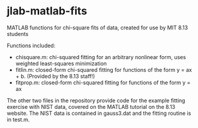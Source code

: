 # jlab-matlab-fits
MATLAB functions for chi-square fits of data, created for use by MIT 8.13 students

Functions included:
- chisquare.m: chi-squared fitting for an arbitrary nonlinear form, uses weighted least-squares minimization
- fitlin.m: closed-form chi-squared fitting for functions of the form y = ax + b. (Provided by the 8.13 staff!)
- fitprop.m: closed-form chi-squared fitting for functions of the form y = ax

The other two files in the repository provide code for the example fitting exercise with NIST data, covered on the MATLAB tutorial on the 8.13 website. The NIST data is contained in gauss3.dat and the fitting routine is in test.m.
